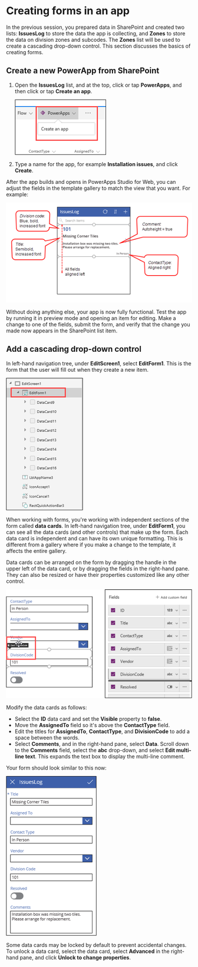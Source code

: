 <properties
   pageTitle="Understand the basics of creating forms | Microsoft PowerApps"
   description="Understand the basics of creating forms including expanding fields in a form and unlocking property settings to customize a form"
   services=""
   suite="powerapps"
   documentationCenter="na"
   authors="v-subohe"
   manager="anneta"
   editor=""
   tags=""
   featuredVideoId="Y057qUJ2NNk"
   courseDuration="11m"/>

<tags
   ms.service="powerapps"
   ms.devlang="na"
   ms.topic="get-started-article"
   ms.tgt_pltfrm="na"
   ms.workload="na"
   ms.date="06/15/2017"
   ms.author="v-subohe"/>

# Creating forms in an app
In the previous session, you prepared data in SharePoint and created two lists: **IssuesLog** to store the data the app is collecting, and **Zones** to store the data on division zones and subcodes. The **Zones** list will be used to create a cascading drop-down control. This section discusses the basics of creating forms.

## Create a new PowerApp from SharePoint

1. Open the **IssuesLog** list, and at the top, click or tap **PowerApps**, and then click or tap **Create an app**.

    ![Create PowerApp](./media/learning-understand-basics-forms/create-powerapp.png)

2. Type a name for the app, for example **Installation issues**, and click **Create**.

After the app builds and opens in PowerApps Studio for Web, you can adjust the fields in the template gallery to match the view that you want. For example:

   ![Format gallery template](./media/learning-understand-basics-forms/format-gallery-template.png)

Without doing anything else, your app is now fully functional. Test the app by running it in preview mode and opening an item for editing. Make a change to one of the fields, submit the form, and verify that the change you made now appears in the SharePoint list item. 


## Add a cascading drop-down control

In left-hand navigation tree, under **EditScreen1**, select **EditForm1**. This is the form that the user will fill out when they create a new item.

![EditForm1 tree view](./media/learning-understand-basics-forms/editform-tree.png)

When working with forms, you're working with independent sections of the form called **data cards**. In left-hand navigation tree, under **EditForm1**, you can see all the data cards (and other controls) that make up the form. Each data card is independent and can have its own unique formatting. This is different from a gallery where if you make a change to the template, it affects the entire gallery.

Data cards can be arranged on the form by dragging the handle in the upper left of the data card, or by dragging the fields in the right-hand pane. They can also be resized or have their properties customized like any other control. 

![Move data cards](./media/learning-understand-basics-forms/move-data-card.png)

Modify the data cards as follows:

- Select the **ID** data card and set the **Visible** property to **false**.
- Move the **AssignedTo** field so it's above the **ContactType** field. 
- Edit the titles for **AssignedTo**, **ContactType**, and **DivisionCode** to add a space between the words. 
- Select **Comments**, and in the right-hand pane, select **Data**. Scroll down to the **Comments** field, select the **abc** drop-down, and select **Edit multi-line text**. This expands the text box to display the multi-line comment. 

Your form should look similar to this now:

![Final form edit](./media/learning-understand-basics-forms/edited-form.png)

Some data cards may be locked by default to prevent accidental changes. To unlock a data card, select the data card, select **Advanced** in the right-hand pane, and click **Unlock to change properties**.


